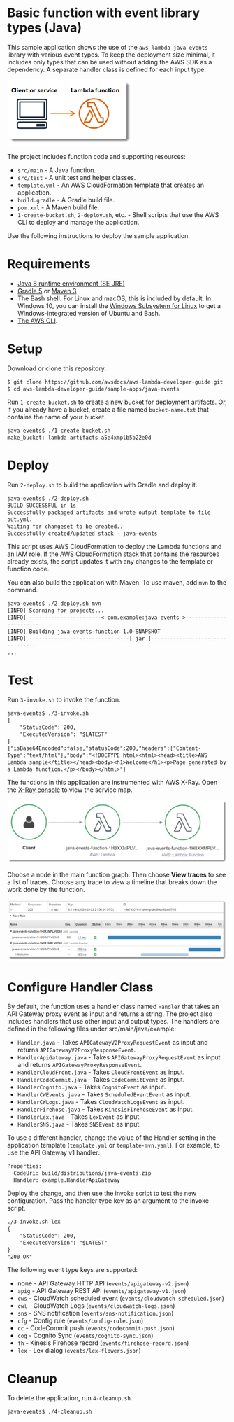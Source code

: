 # Basic function with event library types (Java)

This sample application shows the use of the `aws-lambda-java-events` library with various event types. To keep the deployment size minimal, it includes only types that can be used without adding the AWS SDK as a dependency. A separate handler class is defined for each input type.

![Architecture](/sample-apps/java-events/images/sample-java-events.png)

The project includes function code and supporting resources:
- `src/main` - A Java function.
- `src/test` - A unit test and helper classes.
- `template.yml` - An AWS CloudFormation template that creates an application.
- `build.gradle` - A Gradle build file.
- `pom.xml` - A Maven build file.
- `1-create-bucket.sh`, `2-deploy.sh`, etc. - Shell scripts that use the AWS CLI to deploy and manage the application.

Use the following instructions to deploy the sample application.

# Requirements
- [Java 8 runtime environment (SE JRE)](https://www.oracle.com/java/technologies/javase-downloads.html)
- [Gradle 5](https://gradle.org/releases/) or [Maven 3](https://maven.apache.org/docs/history.html)
- The Bash shell. For Linux and macOS, this is included by default. In Windows 10, you can install the [Windows Subsystem for Linux](https://docs.microsoft.com/en-us/windows/wsl/install-win10) to get a Windows-integrated version of Ubuntu and Bash.
- [The AWS CLI](https://docs.aws.amazon.com/cli/latest/userguide/cli-chap-install.html).

# Setup
Download or clone this repository.

    $ git clone https://github.com/awsdocs/aws-lambda-developer-guide.git
    $ cd aws-lambda-developer-guide/sample-apps/java-events

Run `1-create-bucket.sh` to create a new bucket for deployment artifacts. Or, if you already have a bucket, create a file named `bucket-name.txt` that contains the name of your bucket.

    java-events$ ./1-create-bucket.sh
    make_bucket: lambda-artifacts-a5e4xmplb5b22e0d

# Deploy
Run `2-deploy.sh` to build the application with Gradle and deploy it.

    java-events$ ./2-deploy.sh
    BUILD SUCCESSFUL in 1s
    Successfully packaged artifacts and wrote output template to file out.yml.
    Waiting for changeset to be created..
    Successfully created/updated stack - java-events

This script uses AWS CloudFormation to deploy the Lambda functions and an IAM role. If the AWS CloudFormation stack that contains the resources already exists, the script updates it with any changes to the template or function code.

You can also build the application with Maven. To use maven, add `mvn` to the command.

    java-events$ ./2-deploy.sh mvn
    [INFO] Scanning for projects...
    [INFO] -----------------------< com.example:java-events >-----------------------
    [INFO] Building java-events-function 1.0-SNAPSHOT
    [INFO] --------------------------------[ jar ]---------------------------------
    ...

# Test
Run `3-invoke.sh` to invoke the function.

    java-events$ ./3-invoke.sh
    {
        "StatusCode": 200,
        "ExecutedVersion": "$LATEST"
    }
    {"isBase64Encoded":false,"statusCode":200,"headers":{"Content-Type":"text/html"},"body":"<!DOCTYPE html><html><head><title>AWS Lambda sample</title></head><body><h1>Welcome</h1><p>Page generated by a Lambda function.</p></body></html>"}

The functions in this application are instrumented with AWS X-Ray. Open the [X-Ray console](https://console.aws.amazon.com/xray/home#/service-map) to view the service map.

![Service Map](/sample-apps/java-events/images/java-events-servicemap.png)

Choose a node in the main function graph. Then choose **View traces** to see a list of traces. Choose any trace to view a timeline that breaks down the work done by the function.

![Trace](/sample-apps/java-events/images/java-events-trace.png)

# Configure Handler Class

By default, the function uses a handler class named `Handler` that takes an API Gateway proxy event as input and returns a string. The project also includes handlers that use other input and output types. The handlers are defined in the following files under src/main/java/example:

- `Handler.java` - Takes `APIGatewayV2ProxyRequestEvent` as input and returns `APIGatewayV2ProxyResponseEvent`.
- `HandlerApiGateway.java` - Takes `APIGatewayProxyRequestEvent` as input and returns `APIGatewayProxyResponseEvent`.
- `HandlerCloudFront.java` - Takes `CloudFrontEvent` as input.
- `HandlerCodeCommit.java` - Takes `CodeCommitEvent` as input.
- `HandlerCognito.java` - Takes `CognitoEvent` as input.
- `HandlerCWEvents.java` - Takes `ScheduledEventEvent` as input.
- `HandlerCWLogs.java` - Takes `CloudWatchLogsEvent` as input.
- `HandlerFirehose.java` - Takes `KinesisFirehoseEvent` as input.
- `HandlerLex.java` - Takes `LexEvent` as input.
- `HandlerSNS.java` - Takes `SNSEvent` as input.

To use a different handler, change the value of the Handler setting in the application template (`template.yml` or `template-mvn.yaml`). For example, to use the API Gateway v1 handler:

    Properties:
      CodeUri: build/distributions/java-events.zip
      Handler: example.HandlerApiGateway

Deploy the change, and then use the invoke script to test the new configuration. Pass the handler type key as an argument to the invoke script.

    ./3-invoke.sh lex
    {
        "StatusCode": 200,
        "ExecutedVersion": "$LATEST"
    }
    "200 OK"

The following event type keys are supported:
- none - API Gateway HTTP API (`events/apigateway-v2.json`)
- `apig` - API Gateway REST API (`events/apigateway-v1.json`)
- `cws` - CloudWatch scheduled event (`events/cloudwatch-scheduled.json`)
- `cwl` - CloudWatch Logs (`events/cloudwatch-logs.json`)
- `sns` - SNS notification (`events/sns-notification.json`)
- `cfg` - Config rule (`events/config-rule.json`)
- `cc` - CodeCommit push (`events/codecommit-push.json`)
- `cog` - Cognito Sync (`events/cognito-sync.json`)
- `fh` - Kinesis Firehose record (`events/firehose-record.json`)
- `lex` - Lex dialog (`events/lex-flowers.json`)

# Cleanup
To delete the application, run `4-cleanup.sh`.

    java-events$ ./4-cleanup.sh
